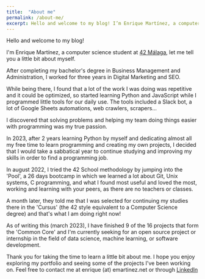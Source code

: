 ```yaml
---
title:  "About me"
permalink: /about-me/
excerpt: Hello and welcome to my blog! I’m Enrique Martínez, a computer science student at 42 Málaga, let me tell you a little bit about myself.
---
```


Hello and welcome to my blog!

I'm Enrique Martínez, a computer science student at [42 Málaga](https://www.42malaga.com/),
let me tell you a little bit about myself.

After completing my bachelor's degree in Business Management and
Administration, I worked for three years in Digital Marketing and SEO.

While being there, I found that a lot of the work I was doing was repetitive
and it could be optimized, so started learning Python and JavaScript while I
programmed little tools for our daily use. The tools included a Slack bot, a
lot of Google Sheets automations, web crawlers, scrapers...

I discovered that solving problems and helping my team doing things easier with
programming was my true passion.

In 2023, after 2 years learning Python by myself and dedicating almost all my
free time to learn programming and creating my own projects, I decided that I
would take a sabbatical year to continue studying and improving my skills in
order to find a programming job.

In august 2022, I tried the 42 School methodology by jumping into the 'Pool', a
26 days bootcamp in which we learned a lot about Git, Unix systems, C
programming, and what I found most useful and loved the most, working and
learning with your peers, as there are no teachers or classes.

A month later, they told me that I was selected for continuing my studies there
in the 'Cursus' (the 42 style equivalent to a Computer Science degree) and that's
what I am doing right now!

As of writing this (march 2023), I have finished 9 of the 16 projects that form
the 'Common Core' and I'm currently seeking for an open source project or
internship in the field of data science, machine learning, or software
development.

Thank you for taking the time to learn a little bit about me. I hope you enjoy
exploring my portfolio and seeing some of the projects I've been working on.
Feel free to contact me at enrique (at) emartinez.net or through
[LinkedIn](https://www.linkedin.com/in/f-enrique-martinez)
